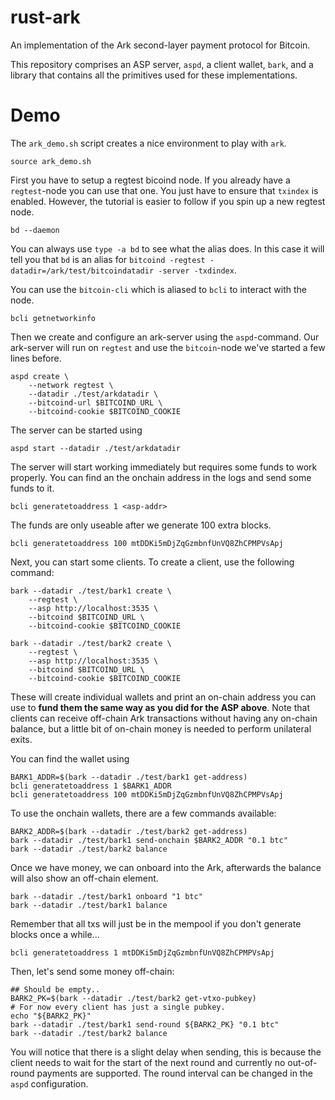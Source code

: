 rust-ark
========

An implementation of the Ark second-layer payment protocol for Bitcoin.

This repository comprises an ASP server, `aspd`, a client wallet, `bark`, and
a library that contains all the primitives used for these implementations.

# Demo

The `ark_demo.sh` script creates a nice environment to play with `ark`.

```
source ark_demo.sh
```

First you have to setup a regtest bicoind node. If you already have a `regtest`-node
you can use that one. You just have to ensure that `txindex` is enabled. However, the
tutorial is easier to follow if you spin up a new regtest node.

```
bd --daemon
```

You can always use `type -a bd` to see what the alias does. In this case it will tell 
you that `bd` is an alias for 
`bitcoind -regtest -datadir=/ark/test/bitcoindatadir -server -txdindex`.

You can use the `bitcoin-cli` which is aliased to `bcli` to interact with the node.     

```
bcli getnetworkinfo
```

Then we create and configure an ark-server using the `aspd`-command. Our ark-server
will run on `regtest` and use the `bitcoin`-node we've started a few lines before.

```
aspd create \
    --network regtest \
    --datadir ./test/arkdatadir \
    --bitcoind-url $BITCOIND_URL \
    --bitcoind-cookie $BITCOIND_COOKIE
```

The server can be started using 

```
aspd start --datadir ./test/arkdatadir
```

The server will start working immediately but requires some funds to work properly. 
You can find an the onchain address in the logs and send some funds to it.

```
bcli generatetoaddress 1 <asp-addr>
```

The funds are only useable after we generate 100 extra blocks.

```
bcli generatetoaddress 100 mtDDKi5mDjZqGzmbnfUnVQ8ZhCPMPVsApj
```

Next, you can start some clients. To create a client, use the following command:

```
bark --datadir ./test/bark1 create \
    --regtest \
    --asp http://localhost:3535 \
    --bitcoind $BITCOIND_URL \
    --bitcoind-cookie $BITCOIND_COOKIE

bark --datadir ./test/bark2 create \
    --regtest \
    --asp http://localhost:3535 \
    --bitcoind $BITCOIND_URL \
    --bitcoind-cookie $BITCOIND_COOKIE
```

These will create individual wallets and print an on-chain address you can use
to **fund them the same way as you did for the ASP above**. Note that clients
can receive off-chain Ark transactions without having any on-chain balance, but
a little bit of on-chain money is needed to perform unilateral exits.

You can find the wallet using
```
BARK1_ADDR=$(bark --datadir ./test/bark1 get-address)
bcli generatetoaddress 1 $BARK1_ADDR
bcli generatetoaddress 100 mtDDKi5mDjZqGzmbnfUnVQ8ZhCPMPVsApj
```

To use the onchain wallets, there are a few commands available:

```
BARK2_ADDR=$(bark --datadir ./test/bark2 get-address)
bark --datadir ./test/bark1 send-onchain $BARK2_ADDR "0.1 btc"
bark --datadir ./test/bark2 balance
```

Once we have money, we can onboard into the Ark, afterwards the balance will
also show an off-chain element.

```
bark --datadir ./test/bark1 onboard "1 btc"
bark --datadir ./test/bark1 balance
```

Remember that all txs will just be in the mempool if you don't generate blocks
once a while...
 
```
bcli generatetoaddress 1 mtDDKi5mDjZqGzmbnfUnVQ8ZhCPMPVsApj
```

Then, let's send some money off-chain:

```
## Should be empty..
BARK2_PK=$(bark --datadir ./test/bark2 get-vtxo-pubkey)
# For now every client has just a single pubkey.
echo "${BARK2_PK}"
bark --datadir ./test/bark1 send-round ${BARK2_PK} "0.1 btc"
bark --datadir ./test/bark2 balance
```

You will notice that there is a slight delay when sending, this is because the
client needs to wait for the start of the next round and currently no
out-of-round payments are supported. The round interval can be changed in the
`aspd` configuration.
